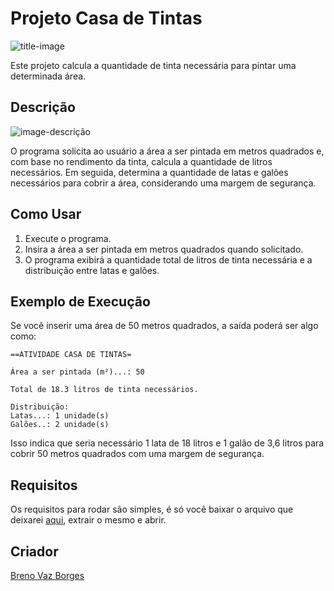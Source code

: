 # Projeto Casa de Tintas

![title-image](https://github.com/brenovazborges/CASA-DE-TINTAS/assets/162759863/825a0a7b-0b83-4401-8d9d-c2af08583432)

Este projeto calcula a quantidade de tinta necessária para pintar uma determinada área.

## Descrição

![image-descrição](https://github.com/brenovazborges/CASA-DE-TINTAS/assets/162759863/fd5a2ffa-b017-402d-bf1a-20078e10e98b)

O programa solicita ao usuário a área a ser pintada em metros quadrados e, com base no rendimento da tinta, calcula a quantidade de litros necessários. Em seguida, determina a quantidade de latas e galões necessários para cobrir a área, considerando uma margem de segurança.

## Como Usar

1. Execute o programa.
2. Insira a área a ser pintada em metros quadrados quando solicitado.
3. O programa exibirá a quantidade total de litros de tinta necessária e a distribuição entre latas e galões.

## Exemplo de Execução

Se você inserir uma área de 50 metros quadrados, a saída poderá ser algo como:
```plaintext
==ATIVIDADE CASA DE TINTAS=

Área a ser pintada (m²)...: 50

Total de 18.3 litros de tinta necessários.

Distribuição:
Latas...: 1 unidade(s)
Galões..: 2 unidade(s)

```
Isso indica que seria necessário 1 lata de 18 litros e 1 galão de 3,6 litros para cobrir 50 metros quadrados com uma margem de segurança.

## Requisitos
Os requisitos para rodar são simples, é só você baixar o arquivo que deixarei [aqui](https://youtu.be/dQw4w9WgXcQ), extrair o mesmo e abrir. 

## Criador

[Breno Vaz Borges](https://github.com/)
